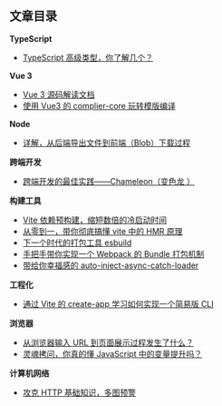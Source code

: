 ## 文章目录


**TypeScript**

- [TypeScript 高级类型，你了解几个？](https://github.com/WJCHumble/Blog/issues/21)

**Vue 3**

- [Vue 3 源码解读文档](https://wjchumble.github.io/explain-vue3.0/)
- [使用 Vue3 的 complier-core 玩转模版编译 ](https://github.com/WJCHumble/Blog/issues/18)

**Node**

- [详解，从后端导出文件到前端（Blob）下载过程](https://github.com/WJCHumble/Blog/issues/20)

**跨端开发**

- [跨端开发的最佳实践——Chameleon（变色龙 ）](https://github.com/WJCHumble/Blog/issues/16)

**构建工具**

- [Vite 依赖预构建，缩短数倍的冷启动时间](https://github.com/WJCHumble/Blog/issues/11)
- [从零到一，带你彻底搞懂 vite 中的 HMR 原理](https://github.com/WJCHumble/Blog/issues/19)
- [下一个时代的打包工具 esbuild](https://github.com/WJCHumble/Blog/issues/14)
- [手把手带你实现一个 Webpack 的 Bundle 打包机制](https://github.com/WJCHumble/Blog/issues/15)
- [带给你幸福感的 auto-inject-async-catch-loader](https://github.com/WJCHumble/Blog/issues/12)

**工程化**

- [通过 Vite 的 create-app 学习如何实现一个简易版 CLI ](https://github.com/WJCHumble/Blog/issues/13)

**浏览器**

- [从浏览器输入 URL 到页面展示过程发生了什么？](https://github.com/WJCHumble/Blog/issues/3)
- [灵魂拷问，你真的懂 JavaScript 中的变量提升吗？](https://github.com/WJCHumble/Blog/issues/17)

**计算机网络**

- [攻克 HTTP 基础知识，多图预警](https://github.com/WJCHumble/Blog/issues/1)

